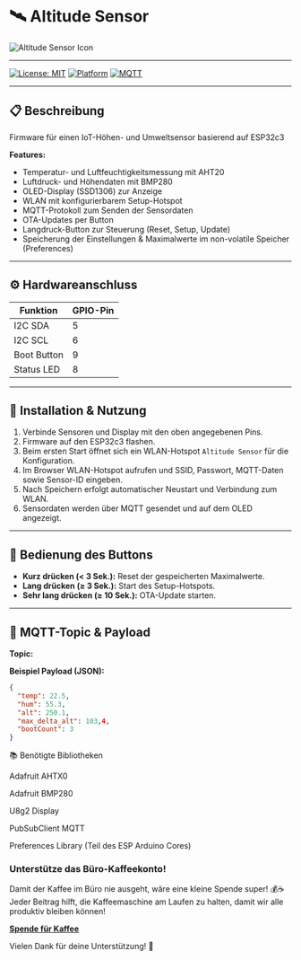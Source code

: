 # 🛰️ Altitude Sensor

![Altitude Sensor Icon](https://img.icons8.com/ios-filled/50/000000/altimeter.png)

---

[![License: MIT](https://img.shields.io/badge/License-MIT-blue.svg)](LICENSE)
[![Platform](https://img.shields.io/badge/Platform-ESP32-green.svg)]()
[![MQTT](https://img.shields.io/badge/Protocol-MQTT-orange.svg)]()

---

## 📋 Beschreibung

Firmware für einen IoT-Höhen- und Umweltsensor basierend auf ESP32c3

**Features:**

- Temperatur- und Luftfeuchtigkeitsmessung mit AHT20  
- Luftdruck- und Höhendaten mit BMP280  
- OLED-Display (SSD1306) zur Anzeige  
- WLAN mit konfigurierbarem Setup-Hotspot  
- MQTT-Protokoll zum Senden der Sensordaten  
- OTA-Updates per Button  
- Langdruck-Button zur Steuerung (Reset, Setup, Update)  
- Speicherung der Einstellungen & Maximalwerte im non-volatile Speicher (Preferences)  

---

## ⚙️ Hardwareanschluss

| Funktion        | GPIO-Pin |
|-----------------|----------|
| I2C SDA         | 5        |
| I2C SCL         | 6        |
| Boot Button     | 9        |
| Status LED      | 8        |

---

## 🚀 Installation & Nutzung

1. Verbinde Sensoren und Display mit den oben angegebenen Pins.  
2. Firmware auf den ESP32c3 flashen.  
3. Beim ersten Start öffnet sich ein WLAN-Hotspot `Altitude Sensor` für die Konfiguration.  
4. Im Browser WLAN-Hotspot aufrufen und SSID, Passwort, MQTT-Daten sowie Sensor-ID eingeben.  
5. Nach Speichern erfolgt automatischer Neustart und Verbindung zum WLAN.  
6. Sensordaten werden über MQTT gesendet und auf dem OLED angezeigt.

---

## 🔘 Bedienung des Buttons

- **Kurz drücken (< 3 Sek.):** Reset der gespeicherten Maximalwerte.  
- **Lang drücken (≥ 3 Sek.):** Start des Setup-Hotspots.  
- **Sehr lang drücken (≥ 10 Sek.):** OTA-Update starten.

---

## 📡 MQTT-Topic & Payload

**Topic:**


**Beispiel Payload (JSON):**
```json
{
  "temp": 22.5,
  "hum": 55.3,
  "alt": 250.1,
  "max_delta_alt": 103,4,
  "bootCount": 3
}
```

📚 Benötigte Bibliotheken

Adafruit AHTX0

Adafruit BMP280

U8g2 Display

PubSubClient MQTT

Preferences Library (Teil des ESP Arduino Cores)

### Unterstütze das Büro-Kaffeekonto!

Damit der Kaffee im Büro nie ausgeht, wäre eine kleine Spende super! 💰☕  
Jeder Beitrag hilft, die Kaffeemaschine am Laufen zu halten, damit wir alle produktiv bleiben können!

[**Spende für Kaffee**](https://www.paypal.com/donate/?business=ACU26RPTCA44S&no_recurring=0&item_name=Dieses+Projekt+und+der+Service+kann+nur+durch+eure+Spenden+finanziert+werden.&currency_code=EUR)

Vielen Dank für deine Unterstützung! 🙌

